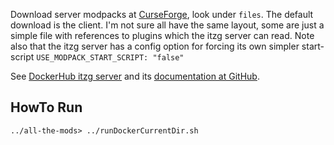 Download server modpacks at [CurseForge](https://www.curseforge.com/minecraft/modpacks), look under `files`. The default download is the client. I'm not sure all have the same layout, some are just a simple file with references to plugins which the itzg server can read. Note also that the itzg server has a config option for forcing its own simpler start-script `USE_MODPACK_START_SCRIPT: "false"`

See [DockerHub itzg server](https://hub.docker.com/r/itzg/minecraft-server) and its [documentation at GitHub](https://github.com/itzg/docker-minecraft-server/blob/master/README.md#running-a-server-with-a-curseforge-modpack).


## HowTo Run

`../all-the-mods> ../runDockerCurrentDir.sh`
